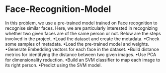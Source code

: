 # Face-Recognition-Model
In  this  problem,  we  use  a  pre-trained  model  trained  on  Face  recognition  to  recognise  similar  faces.  Here,  we  are  particularly interested in recognizing whether two given faces are of the same person or not.
Below are the steps involved in the project.
•Load the dataset and create the metadata.
•Check some samples of metadata.
•Load the pre-trained model and weights.
•Generate Embedding vectors for each face in the dataset.
•Build distance metrics for identifying the distance between two given images.
•Use PCA for dimensionality reduction.
•Build an SVM classifier to map each image to its right person.
•Predict using the SVM model.
